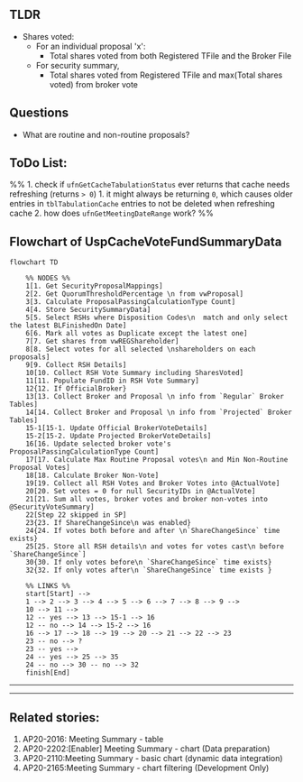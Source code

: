 ## TLDR
- Shares voted:  
	- For an individual proposal 'x':
		- Total shares voted from both Registered TFile and the Broker File
	- For security summary,
		- Total shares voted from Registered TFile and max(Total shares voted) from broker vote
## Questions
- What are routine and non-routine proposals?
## ToDo List:
%% 1. check if `ufnGetCacheTabulationStatus` ever returns that cache needs refreshing (returns `> 0`) 
	1. it might always be returning `0`, which causes older entries in `tblTabulationCache` entries to not be deleted when refreshing cache
2. how does `ufnGetMeetingDateRange` work? %%
## Flowchart of UspCacheVoteFundSummaryData
```mermaid
flowchart TD

	%% NODES %%
	1[1. Get SecurityProposalMappings]
	2[2. Get QuorumThresholdPercentage \n from vwProposal]
	3[3. Calculate ProposalPassingCalculationType Count]
	4[4. Store SecuritySummaryData]
	5[5. Select RSHs where Disposition Codes\n  match and only select the latest BLFinishedOn Date]
	6[6. Mark all votes as Duplicate except the latest one]
	7[7. Get shares from vwREGShareholder]
	8[8. Select votes for all selected \nshareholders on each proposals]
	9[9. Collect RSH Details]
	10[10. Collect RSH Vote Summary including SharesVoted]
	11[11. Populate FundID in RSH Vote Summary]
	12{12. If OfficialBroker}
	13[13. Collect Broker and Proposal \n info from `Regular` Broker Tables]
	14[14. Collect Broker and Proposal \n info from `Projected` Broker Tables]
	15-1[15-1. Update Official BrokerVoteDetails]
	15-2[15-2. Update Projected BrokerVoteDetails]
	16[16. Update selected broker vote's ProposalPassingCalculationType Count]
	17[17. Calculate Max Routine Proposal votes\n and Min Non-Routine Proposal Votes]
	18[18. Calculate Broker Non-Vote]
	19[19. Collect all RSH Votes and Broker Votes into @ActualVote]
	20[20. Set votes = 0 for null SecurityIDs in @ActualVote]
	21[21. Sum all votes, broker votes and broker non-votes into @SecurityVoteSummary]
	22[Step 22 skipped in SP]
	23{23. If ShareChangeSince\n was enabled}
	24{24. If votes both before and after \n`ShareChangeSince` time exists}
	25[25. Store all RSH details\n and votes for votes cast\n before `ShareChangeSince`]
	30{30. If only votes before\n `ShareChangeSince` time exists}
	32{32. If only votes after\n `ShareChangeSince` time exists }

	%% LINKS %%
	start[Start] --> 
	1 --> 2 --> 3 --> 4 --> 5 --> 6 --> 7 --> 8 --> 9 --> 
	10 --> 11 --> 
	12 -- yes --> 13 --> 15-1 --> 16
	12 -- no --> 14 --> 15-2 --> 16
	16 --> 17 --> 18 --> 19 --> 20 --> 21 --> 22 --> 23
	23 -- no --> ?
	23 -- yes --> 
	24 -- yes --> 25 --> 35
	24 -- no --> 30 -- no --> 32
	finish[End]
```
- - -

- - -
## Related stories:
1. AP20-2016: Meeting Summary - table
2. AP20-2202:[Enabler] Meeting Summary - chart (Data preparation)
3. AP20-2110:Meeting Summary - basic chart (dynamic data integration)
4. AP20-2165:Meeting Summary - chart filtering (Development Only) 
